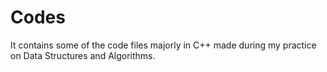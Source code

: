 # Codes
It contains some of the code files majorly in C++ made during my practice on Data Structures and Algorithms.
